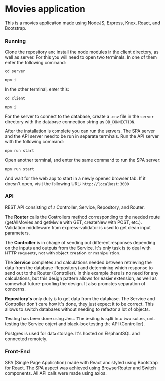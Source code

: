 # Movies application

This is a movies application made using NodeJS, Express, Knex, React, and Bootstrap.

### Running

Clone the repository and install the node modules in the client directory, as well as server. For this you will need to open two terminals. In one of them enter the following command:

`cd server`

`npm i`

In the other terminal, enter this:

`cd client`

`npm i`

For the server to connect to the database, create a `.env` file in the `server` directory with the database connection string as `DB_CONNECTION`.

After the installation is complete you can run the servers. The SPA server and the API server need to be run in separate terminals. Run the API server with the following command:

`npm run start`

Open another terminal, and enter the same command to run the SPA server:

`npm run start`

And wait for the web app to start in a newly opened browser tab. If it doesn't open, visit the following URL:
`http://localhost:3000`

### API

REST API consisting of a Controller, Service, Repository, and Router. 

The **Router** calls the Controllers method corresponding to the needed route (getAllMovies and getMovie with GET, createNew with POST, etc.). Validation middleware from express-validator is used to get clean input parameters. 

The **Controller** is in charge of sending out different responses depending on the inputs and outputs from the Service. It's only task is to deal with HTTP requests, not with object creation or manipulation.

The **Service** completes and calculations needed between retrieving the data from the database (Repository) and determining which response to send out to the Router (Controller). In this example there is no need for any calculations, but this design pattern allows for easier extension, as well as somewhat future-proofing the design. It also promotes separation of concerns.

**Repository's** only duty is to get data from the database. The Service and Controller don't care how it's done, they just expect it to be correct. This allows to switch databases without needing to refactor a lot of objects.

Testing has been done using Jest. The testing is split into two suites, unit testing the Service object and black-box testing the API (Controller).

Postgres is used for data storage. It's hosted on ElephantSQL and connected remotely.

### Front-End

SPA (Single Page Application) made with React and styled using Bootstrap for React. The SPA aspect was achieved using BrowserRouter and Switch components. All API calls were made using axios.